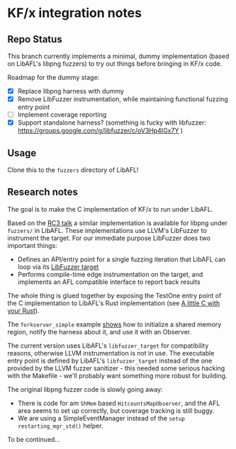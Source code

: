 KF/x integration notes
======================

Repo Status
-----------

This branch currently implements a minimal, dummy implementation (based on LibAFL's libpng fuzzers) to try out things before bringing in KF/x code.

Roadmap for the dummy stage:

- [x] Replace libpng harness with dummy
- [x] Remove LibFuzzer instrumentation, while maintaining functional fuzzing entry point 
- [ ] Implement coverage reporting
- [x] Support standalone harness? (something is fucky with libfuzzer: https://groups.google.com/g/libfuzzer/c/oV3Hp4IGx7Y )

Usage
-----

Clone this to the `fuzzers` directory of LibAFL!

Research notes
--------------

The goal is to make the C implementation of KF/x to run under LibAFL.

Based on the [RC3 talk](https://media.ccc.de/v/rc3-channels-2020-87-fuzzers-like-lego) a similar implementation is available for libpng under `fuzzers/` in LibAFL. These implementations use LLVM's LibFuzzer to instrument the target. For our immediate purpose LibFuzzer does two important things:

- Defines an API/entry point for a single fuzzing iteration that LibAFL can loop via its [LibFuzzer target](https://github.com/AFLplusplus/LibAFL/blob/main/libafl_targets/src/libfuzzer.rs)
- Performs compile-time edge instrumentation on the target, and implements an AFL compatible interface to report back results

The whole thing is glued together by exposing the TestOne entry point of the C implementation to LibAFL's Rust implementation (see [A little C with your Rust](https://docs.rust-embedded.org/book/interoperability/c-with-rust.html)).

The `forkserver_simple` example [shows](https://github.com/AFLplusplus/LibAFL/blob/main/fuzzers/forkserver_simple/src/main.rs#L83) how to initialize a shared memory region, notify the harness about it, and use it with an Observer.

The current version uses LibAFL's `libfuzzer_target` for compatibility reasons, otherwise LLVM instrumentation is not in use. The executable entry point is defined by LibAFL's `libfuzzer_target` instead of the one provided by the LLVM fuzzer sanitizer - this needed some serious hacking with the Makefile - we'll probably want something more robust for building. 

The original libpng fuzzer code is slowly going away:
* There is code for am `ShMem` based `HitcountsMapObserver`, and the AFL area seems to set up correctly, but coverage tracking is still buggy.
* We are using a SimpleEventManager instead of the `setup restarting_mgr_std()` helper.

To be continued...
 
